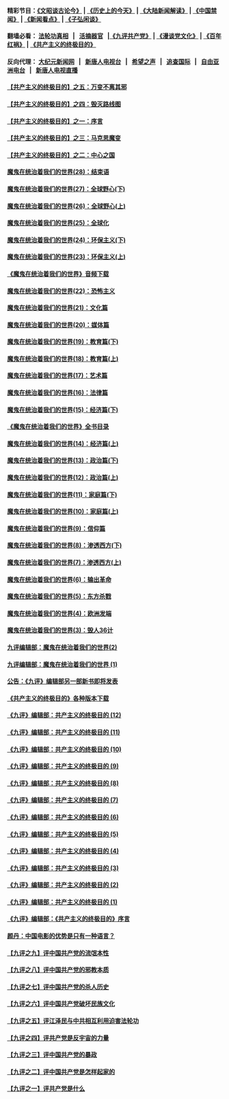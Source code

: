 #### 精彩节目：[《文昭谈古论今》](http://139.180.197.195/wenzhao) | [《历史上的今天》](http://139.180.197.195/today-in-history) | [《大陆新闻解读》](http://139.180.197.195/ntdtv-comedy) | [《中国禁闻》](http://139.180.197.195/ntdtv-news) | [《新闻看点》](http://139.180.197.195/news-insight) | [《子弘闲谈》](http://139.180.197.195/zihongxiantan/) 

 #### 翻墙必看： [法轮功真相](http://139.180.197.195:10000/videos/truth.html) &nbsp;&nbsp;|&nbsp;&nbsp; [活摘器官](http://139.180.197.195:10000/videos/res/Organs/) &nbsp;&nbsp;|[《九评共产党》](http://139.180.197.195:10000/videos/jiuping) | [《漫谈党文化》](http://139.180.197.195:10000/videos/mtdwh) | [《百年红祸》](http://139.180.197.195:10000/videos/bnhh) | [《共产主义的终极目的》](http://139.180.197.195:10000/videos/res/zjmd) 

 #### 反向代理： [大纪元新闻网](http://139.180.197.195:10080/) &nbsp;&nbsp;|&nbsp;&nbsp; [新唐人电视台](http://139.180.197.195:8000/) &nbsp;&nbsp;|&nbsp;&nbsp; [希望之声](http://139.180.197.195:8200/) &nbsp;&nbsp;|&nbsp;&nbsp; [追查国际](http://139.180.197.195:10010/) &nbsp;&nbsp;|&nbsp;&nbsp; [自由亚洲电台](http://139.180.197.195:9800/) &nbsp;&nbsp;|&nbsp;&nbsp; [新唐人电视直播](http://139.180.197.195/) 

#### [【共产主义的终极目的】之五：万变不离其邪](../pages/nsc422/n11091285.md?t=03060037) 

#### [【共产主义的终极目的】之四：毁灭路线图](../pages/nsc422/n11086284.md?t=03060037) 

#### [【共产主义的终极目的】之一：序言](../pages/nsc422/n11086077.md?t=03060037) 

#### [【共产主义的终极目的】之三：马克思魔变](../pages/nsc422/n11061941.md?t=03060037) 

#### [【共产主义的终极目的】之二：中心之国](../pages/nsc422/n11047728.md?t=03060037) 

#### [魔鬼在统治着我们的世界(28)：结束语](../pages/nsc422/n10936246.md?t=03060037) 

#### [魔鬼在统治着我们的世界(27)：全球野心(下)](../pages/nsc422/n10928319.md?t=03060037) 

#### [魔鬼在统治着我们的世界(26)：全球野心(上)](../pages/nsc422/n10900318.md?t=03060037) 

#### [魔鬼在统治着我们的世界(25)：全球化](../pages/nsc422/n10788205.md?t=03060037) 

#### [魔鬼在统治着我们的世界(24)：环保主义(下)](../pages/nsc422/n10695307.md?t=03060037) 

#### [魔鬼在统治着我们的世界(23)：环保主义(上)](../pages/nsc422/n10688613.md?t=03060037) 

#### [《魔鬼在统治着我们的世界》音频下载](../pages/nsc422/n10635553.md?t=03060037) 

#### [魔鬼在统治着我们的世界(22)：恐怖主义](../pages/nsc422/n10614727.md?t=03060037) 

#### [魔鬼在统治着我们的世界(21)：文化篇](../pages/nsc422/n10597706.md?t=03060037) 

#### [魔鬼在统治着我们的世界(20)：媒体篇](../pages/nsc422/n10586579.md?t=03060037) 

#### [魔鬼在统治着我们的世界(19)：教育篇(下)](../pages/nsc422/n10564808.md?t=03060037) 

#### [魔鬼在统治着我们的世界(18)：教育篇(上)](../pages/nsc422/n10526970.md?t=03060037) 

#### [魔鬼在统治着我们的世界(17)：艺术篇](../pages/nsc422/n10499093.md?t=03060037) 

#### [魔鬼在统治着我们的世界(16)：法律篇](../pages/nsc422/n10485969.md?t=03060037) 

#### [魔鬼在统治着我们的世界(15)：经济篇(下)](../pages/nsc422/n10469975.md?t=03060037) 

#### [《魔鬼在统治着我们的世界》全书目录](../pages/nsc422/n10464261.md?t=03060037) 

#### [魔鬼在统治着我们的世界(14)：经济篇(上)](../pages/nsc422/n10457370.md?t=03060037) 

#### [魔鬼在统治着我们的世界(13)：政治篇(下)](../pages/nsc422/n10448270.md?t=03060037) 

#### [魔鬼在统治着我们的世界(12)：政治篇(上)](../pages/nsc422/n10444576.md?t=03060037) 

#### [魔鬼在统治着我们的世界(11)：家庭篇(下)](../pages/nsc422/n10440961.md?t=03060037) 

#### [魔鬼在统治着我们的世界(10)：家庭篇(上)](../pages/nsc422/n10435448.md?t=03060037) 

#### [魔鬼在统治着我们的世界(9)：信仰篇](../pages/nsc422/n10432159.md?t=03060037) 

#### [魔鬼在统治着我们的世界(8)：渗透西方(下)](../pages/nsc422/n10429603.md?t=03060037) 

#### [魔鬼在统治着我们的世界(7)：渗透西方(上)](../pages/nsc422/n10426013.md?t=03060037) 

#### [魔鬼在统治着我们的世界(6)：输出革命](../pages/nsc422/n10421536.md?t=03060037) 

#### [魔鬼在统治着我们的世界(5)：东方杀戮](../pages/nsc422/n10417707.md?t=03060037) 

#### [魔鬼在统治着我们的世界(4)：欧洲发端](../pages/nsc422/n10414890.md?t=03060037) 

#### [魔鬼在统治着我们的世界(3)：毁人36计](../pages/nsc422/n10411583.md?t=03060037) 

#### [九评编辑部：魔鬼在统治着我们的世界(2)](../pages/nsc422/n10410036.md?t=03060037) 

#### [九评编辑部：魔鬼在统治着我们的世界 (1)](../pages/nsc422/n10406825.md?t=03060037) 

#### [公告：《九评》编辑部另一部新书即将发表](../pages/nsc422/n10405104.md?t=03060037) 

#### [《共产主义的终极目的》各种版本下载](../pages/nsc422/n10022138.md?t=03060037) 

#### [《九评》编辑部：共产主义的终极目的 (12)](../pages/nsc422/n9933272.md?t=03060037) 

#### [《九评》编辑部：共产主义的终极目的 (11)](../pages/nsc422/n9924973.md?t=03060037) 

#### [《九评》编辑部：共产主义的终极目的 (10)](../pages/nsc422/n9920883.md?t=03060037) 

#### [《九评》编辑部：共产主义的终极目的 (9)](../pages/nsc422/n9916363.md?t=03060037) 

#### [《九评》编辑部：共产主义的终极目的 (8)](../pages/nsc422/n9912488.md?t=03060037) 

#### [《九评》编辑部：共产主义的终极目的 (7)](../pages/nsc422/n9901176.md?t=03060037) 

#### [《九评》编辑部：共产主义的终极目的 (6)](../pages/nsc422/n9899359.md?t=03060037) 

#### [《九评》编辑部：共产主义的终极目的 (5)](../pages/nsc422/n9893174.md?t=03060037) 

#### [《九评》编辑部：共产主义的终极目的 (4)](../pages/nsc422/n9891246.md?t=03060037) 

#### [《九评》编辑部：共产主义的终极目的 (3)](../pages/nsc422/n9879879.md?t=03060037) 

#### [《九评》编辑部：共产主义的终极目的 (2)](../pages/nsc422/n9876205.md?t=03060037) 

#### [《九评》编辑部：共产主义的终极目的 (1)](../pages/nsc422/n9865857.md?t=03060037) 

#### [《九评》编辑部：《共产主义的终极目的》序言](../pages/nsc422/n9862666.md?t=03060037) 

#### [颜丹：中国电影的优势是只有一种语言？](../pages/nsc422/n9583062.md?t=03060037) 

#### [【九评之九】评中国共产党的流氓本性](../pages/nsc422/n737542.md?t=03060037) 

#### [【九评之八】评中国共产党的邪教本质](../pages/nsc422/n735942.md?t=03060037) 

#### [【九评之七】评中国共产党的杀人历史](../pages/nsc422/n733806.md?t=03060037) 

#### [【九评之六】评中国共产党破坏民族文化](../pages/nsc422/n731667.md?t=03060037) 

#### [【九评之五】评江泽民与中共相互利用迫害法轮功](../pages/nsc422/n730058.md?t=03060037) 

#### [【九评之四】评共产党是反宇宙的力量](../pages/nsc422/n727814.md?t=03060037) 

#### [【九评之三】评中国共产党的暴政](../pages/nsc422/n725597.md?t=03060037) 

#### [【九评之二】评中国共产党是怎样起家的](../pages/nsc422/n723946.md?t=03060037) 

#### [【九评之一】评共产党是什么](../pages/nsc422/n722529.md?t=03060037) 

